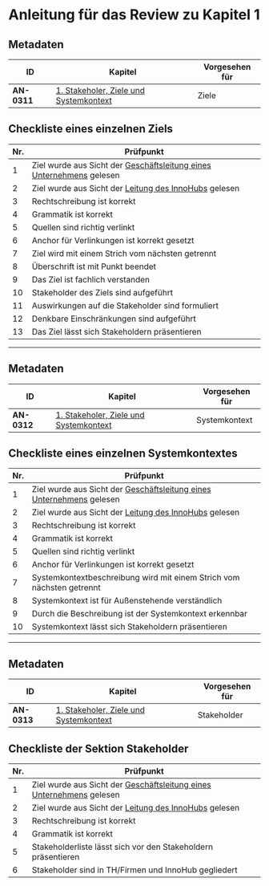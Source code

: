 # Anleitung für das Review zu Kapitel 1

## Metadaten
| ID | Kapitel | Vorgesehen für |
|---|---|---|
| <a name="AN-0311">**AN-0311**</a> | [1. Stakeholer, Ziele und Systemkontext](../../01.-stakeholer-ziele-und-systemkontext.md) | Ziele |

## Checkliste eines einzelnen Ziels
| Nr\. | Prüfpunkt |
|---|---|
|  1 | Ziel wurde aus Sicht der [Geschäftsleitung eines Unternehmens](../../01.-stakeholer-ziele-und-systemkontext.md#131-perspektivenbasiertes-lesen) gelesen |
|  2 | Ziel wurde aus Sicht der [Leitung des InnoHubs](../../01.-stakeholer-ziele-und-systemkontext.md#131-perspektivenbasiertes-lesen) gelesen |
|  3 | Rechtschreibung ist korrekt |
|  4 | Grammatik ist korrekt |
|  5 | Quellen sind richtig verlinkt |
|  6 | Anchor für Verlinkungen ist korrekt gesetzt |
|  7 | Ziel wird mit einem Strich vom nächsten getrennt |
|  8 | Überschrift ist mit Punkt beendet |
|  9 | Das Ziel ist fachlich verstanden |
| 10 | Stakeholder des Ziels sind aufgeführt |
| 11 | Auswirkungen auf die Stakeholder sind formuliert |
| 12 | Denkbare Einschränkungen sind aufgeführt |
| 13 | Das Ziel lässt sich Stakeholdern präsentieren |

---

## Metadaten
| ID | Kapitel | Vorgesehen für |
|---|---|---|
| <a name="AN-0312">**AN-0312**</a> | [1. Stakeholer, Ziele und Systemkontext](../../01.-stakeholer-ziele-und-systemkontext.md) | Systemkontext |

## Checkliste eines einzelnen Systemkontextes
| Nr\. | Prüfpunkt |
|---|---|
| 1 | Ziel wurde aus Sicht der [Geschäftsleitung eines Unternehmens](../../01.-stakeholer-ziele-und-systemkontext.md#131-perspektivenbasiertes-lesen) gelesen |
| 2 | Ziel wurde aus Sicht der [Leitung des InnoHubs](../../01.-stakeholer-ziele-und-systemkontext.md#131-perspektivenbasiertes-lesen) gelesen |
| 3 | Rechtschreibung ist korrekt |
| 4 | Grammatik ist korrekt |
| 5 | Quellen sind richtig verlinkt |
| 6 | Anchor für Verlinkungen ist korrekt gesetzt |
| 7 | Systemkontextbeschreibung wird mit einem Strich vom nächsten getrennt |
| 8 | Systemkontext ist für Außenstehende verständlich |
| 9 | Durch die Beschreibung ist der Systemkontext erkennbar |
|10 | Systemkontext lässt sich Stakeholdern präsentieren |

---

## Metadaten
| ID | Kapitel | Vorgesehen für |
|---|---|---|
| <a name="AN-0313">**AN-0313**</a> | [1. Stakeholer, Ziele und Systemkontext](../../01.-stakeholer-ziele-und-systemkontext.md) | Stakeholder |

## Checkliste der Sektion Stakeholder
| Nr\. | Prüfpunkt |
|---|---|
| 1 | Ziel wurde aus Sicht der [Geschäftsleitung eines Unternehmens](../../01.-stakeholer-ziele-und-systemkontext.md#131-perspektivenbasiertes-lesen) gelesen |
| 2 | Ziel wurde aus Sicht der [Leitung des InnoHubs](../../01.-stakeholer-ziele-und-systemkontext.md#131-perspektivenbasiertes-lesen) gelesen |
| 3 | Rechtschreibung ist korrekt |
| 4 | Grammatik ist korrekt |
| 5 | Stakeholderliste lässt sich vor den Stakeholdern präsentieren |
| 6 | Stakeholder sind in TH/Firmen und InnoHub gegliedert |
